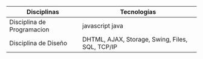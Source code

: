 
|  Disciplinas  | Tecnologías   |
|---------------|---------------|
|  Disciplina de Programacion  | javascript            java  |
| Disciplina de Diseño   | DHTML, AJAX, Storage, Swing, Files, SQL, TCP/IP   |



